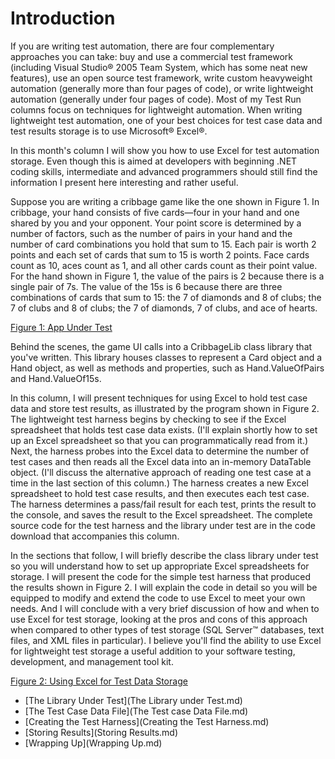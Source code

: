 # Introduction
If you are writing test automation, there are four complementary approaches you can take: buy and use a commercial test framework (including Visual Studio® 2005 Team System, which has some neat new features), use an open source test framework, write custom heavyweight automation (generally more than four pages of code), or write lightweight automation (generally under four pages of code). Most of my Test Run columns focus on techniques for lightweight automation. When writing lightweight test automation, one of your best choices for test case data and test results storage is to use Microsoft® Excel®.

In this month's column I will show you how to use Excel for test automation storage. Even though this is aimed at developers with beginning .NET coding skills, intermediate and advanced programmers should still find the information I present here interesting and rather useful.

Suppose you are writing a cribbage game like the one shown in Figure 1. In cribbage, your hand consists of five cards—four in your hand and one shared by you and your opponent. Your point score is determined by a number of factors, such as the number of pairs in your hand and the number of card combinations you hold that sum to 15. Each pair is worth 2 points and each set of cards that sum to 15 is worth 2 points. Face cards count as 10, aces count as 1, and all other cards count as their point value. For the hand shown in Figure 1, the value of the pairs is 2 because there is a single pair of 7s. The value of the 15s is 6 because there are three combinations of cards that sum to 15: the 7 of diamonds and 8 of clubs; the 7 of clubs and 8 of clubs; the 7 of diamonds, 7 of clubs, and ace of hearts.

[Figure 1: App Under Test](fig01.gif)

Behind the scenes, the game UI calls into a CribbageLib class library that you've written. This library houses classes to represent a Card object and a Hand object, as well as methods and properties, such as Hand.ValueOfPairs and Hand.ValueOf15s.

In this column, I will present techniques for using Excel to hold test case data and store test results, as illustrated by the program shown in Figure 2. The lightweight test harness begins by checking to see if the Excel spreadsheet that holds test case data exists. (I'll explain shortly how to set up an Excel spreadsheet so that you can programmatically read from it.) Next, the harness probes into the Excel data to determine the number of test cases and then reads all the Excel data into an in-memory DataTable object. (I'll discuss the alternative approach of reading one test case at a time in the last section of this column.) The harness creates a new Excel spreadsheet to hold test case results, and then executes each test case. The harness determines a pass/fail result for each test, prints the result to the console, and saves the result to the Excel spreadsheet. The complete source code for the test harness and the library under test are in the code download that accompanies this column.

In the sections that follow, I will briefly describe the class library under test so you will understand how to set up appropriate Excel spreadsheets for storage. I will present the code for the simple test harness that produced the results shown in Figure 2. I will explain the code in detail so you will be equipped to modify and extend the code to use Excel to meet your own needs. And I will conclude with a very brief discussion of how and when to use Excel for test storage, looking at the pros and cons of this approach when compared to other types of test storage (SQL Server™ databases, text files, and XML files in particular). I believe you'll find the ability to use Excel for lightweight test storage a useful addition to your software testing, development, and management tool kit.

[Figure 2: Using Excel for Test Data Storage](fig02.gif)

- [The Library Under Test](The Library under Test.md)
- [The Test Case Data File](The Test case Data File.md)
- [Creating the Test Harness](Creating the Test Harness.md)
- [Storing Results](Storing Results.md)
- [Wrapping Up](Wrapping Up.md)

